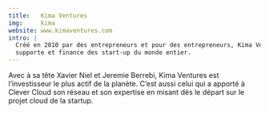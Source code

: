 ```yaml
---
title:   Kima Ventures
img:     kima
website: www.kimaventures.com
intro: |
  Créé en 2010 par des entrepreneurs et pour des entrepreneurs, Kima Ventures
  supporte et finance des start-up du monde entier.
---
```

Avec à sa tête Xavier Niel et Jeremie Berrebi, Kima Ventures est l’investisseur
le plus actif de la planète. C’est aussi celui qui a apporté à Clever Cloud son
réseau et son expertise en misant dès le départ sur le projet cloud de la startup.
